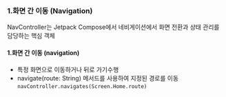 
### 1.화면 간 이동 (Navigation)

NavController는 Jetpack Compose에서 네비게이션에서 화면 전환과 상태 관리를 담당하는 핵심 객체

#### 1.화면 간 이동 (navigation)

- 특정 화면으로 이동하거나 뒤로 가기수행
- navigate(route: String) 메서드를 사용하여 지정된 경로를 이동
`navController.navigates(Screen.Home.route)`
